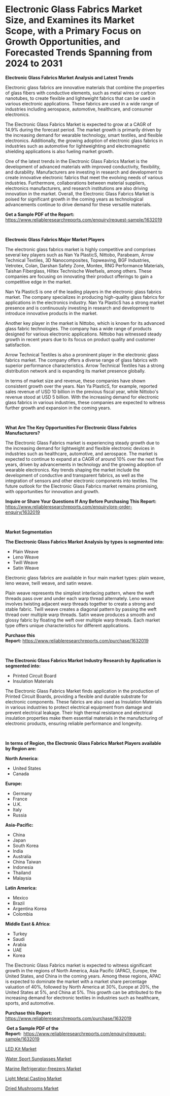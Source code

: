 <p><h1>Electronic Glass Fabrics Market Size, and Examines its Market Scope, with a Primary Focus on Growth Opportunities, and Forecasted Trends Spanning from 2024 to 2031</h1></p><p><strong>Electronic Glass Fabrics Market Analysis and Latest Trends</strong></p>
<p><p>Electronic glass fabrics are innovative materials that combine the properties of glass fibers with conductive elements, such as metal wires or carbon nanotubes, to create flexible and lightweight fabrics that can be used in various electronic applications. These fabrics are used in a wide range of industries including aerospace, automotive, healthcare, and consumer electronics.</p><p>The Electronic Glass Fabrics Market is expected to grow at a CAGR of 14.9% during the forecast period. The market growth is primarily driven by the increasing demand for wearable technology, smart textiles, and flexible electronics. Additionally, the growing adoption of electronic glass fabrics in industries such as automotive for lightweighting and electromagnetic shielding applications is also fueling market growth.</p><p>One of the latest trends in the Electronic Glass Fabrics Market is the development of advanced materials with improved conductivity, flexibility, and durability. Manufacturers are investing in research and development to create innovative electronic fabrics that meet the evolving needs of various industries. Furthermore, collaborations between material suppliers, electronics manufacturers, and research institutions are also driving innovation in the market. Overall, the Electronic Glass Fabrics Market is poised for significant growth in the coming years as technological advancements continue to drive demand for these versatile materials.</p></p>
<p><strong>Get a Sample PDF of the Report:&nbsp;</strong> <a href="https://www.reliableresearchreports.com/enquiry/request-sample/1632019">https://www.reliableresearchreports.com/enquiry/request-sample/1632019</a></p>
<p>&nbsp;</p>
<p><strong>Electronic Glass Fabrics Major Market Players</strong></p>
<p><p>The electronic glass fabrics market is highly competitive and comprises several key players such as Nan Ya PlasticS, Nittobo, Parabeam, Arrow Technical Textiles, 3D Nanocomposites, Topweaving, BGF Industries, Vetrotex, Colan, Darshan Safety Zone, Montex, RNG Performance Materials, Taishan Fiberglass, Hiltex Technische Weefsels, among others. These companies are focusing on innovating their product offerings to gain a competitive edge in the market.</p><p>Nan Ya PlasticS is one of the leading players in the electronic glass fabrics market. The company specializes in producing high-quality glass fabrics for applications in the electronics industry. Nan Ya PlasticS has a strong market presence and is continuously investing in research and development to introduce innovative products in the market.</p><p>Another key player in the market is Nittobo, which is known for its advanced glass fabric technologies. The company has a wide range of products designed for various electronic applications. Nittobo has witnessed steady growth in recent years due to its focus on product quality and customer satisfaction.</p><p>Arrow Technical Textiles is also a prominent player in the electronic glass fabrics market. The company offers a diverse range of glass fabrics with superior performance characteristics. Arrow Technical Textiles has a strong distribution network and is expanding its market presence globally.</p><p>In terms of market size and revenue, these companies have shown consistent growth over the years. Nan Ya PlasticS, for example, reported sales revenue of USD 10 billion in the previous fiscal year, while Nittobo's revenue stood at USD 5 billion. With the increasing demand for electronic glass fabrics in various industries, these companies are expected to witness further growth and expansion in the coming years.</p></p>
<p>&nbsp;</p>
<p><strong>What Are The Key Opportunities For Electronic Glass Fabrics Manufacturers?</strong></p>
<p><p>The Electronic Glass Fabrics market is experiencing steady growth due to the increasing demand for lightweight and flexible electronic devices in industries such as healthcare, automotive, and aerospace. The market is expected to continue to expand at a CAGR of around 10% over the next five years, driven by advancements in technology and the growing adoption of wearable electronics. Key trends shaping the market include the development of conductive and transparent fabrics, as well as the integration of sensors and other electronic components into textiles. The future outlook for the Electronic Glass Fabrics market remains promising, with opportunities for innovation and growth.</p></p>
<p><strong>Inquire or Share Your Questions If Any Before Purchasing This Report:</strong> <a href="https://www.reliableresearchreports.com/enquiry/pre-order-enquiry/1632019">https://www.reliableresearchreports.com/enquiry/pre-order-enquiry/1632019</a></p>
<p>&nbsp;</p>
<p><strong>Market Segmentation</strong></p>
<p><strong>The Electronic Glass Fabrics Market Analysis by types is segmented into:</strong></p>
<p><ul><li>Plain Weave</li><li>Leno Weave</li><li>Twill Weave</li><li>Satin Weave</li></ul></p>
<p><p>Electronic glass fabrics are available in four main market types: plain weave, leno weave, twill weave, and satin weave. </p><p>Plain weave represents the simplest interlacing pattern, where the weft threads pass over and under each warp thread alternately. Leno weave involves twisting adjacent warp threads together to create a strong and stable fabric. Twill weave creates a diagonal pattern by passing the weft thread over multiple warp threads. Satin weave produces a smooth and glossy fabric by floating the weft over multiple warp threads. Each market type offers unique characteristics for different applications.</p></p>
<p><strong>Purchase this Report:&nbsp;</strong><a href="https://www.reliableresearchreports.com/purchase/1632019">https://www.reliableresearchreports.com/purchase/1632019</a></p>
<p>&nbsp;</p>
<p><strong>The Electronic Glass Fabrics Market Industry Research by Application is segmented into:</strong></p>
<p><ul><li>Printed Circuit Board</li><li>Insulation Materials</li></ul></p>
<p><p>The Electronic Glass Fabrics Market finds application in the production of Printed Circuit Boards, providing a flexible and durable substrate for electronic components. These fabrics are also used as Insulation Materials in various industries to protect electrical equipment from damage and prevent electrical leakage. Their high thermal resistance and electrical insulation properties make them essential materials in the manufacturing of electronic products, ensuring reliable performance and longevity.</p></p>
<p>&nbsp;</p>
<p><strong>In terms of Region, the Electronic Glass Fabrics Market Players available by Region are:</strong></p>
<p>
    <p> <strong> North America: </strong>
        <ul>
            <li>United States</li>
            <li>Canada</li>
        </ul>
        </p> 
    <p> <strong> Europe: </strong>
        <ul>
            <li>Germany</li>
            <li>France</li>
            <li>U.K.</li>
            <li>Italy</li>
            <li>Russia</li>
        </ul>
        </p> 
    <p> <strong> Asia-Pacific: </strong>
        <ul>
            <li>China</li>
            <li>Japan</li>
            <li>South Korea</li>
            <li>India</li>
            <li>Australia</li>
            <li>China Taiwan</li>
            <li>Indonesia</li>
            <li>Thailand</li>
            <li>Malaysia</li>
        </ul>
        </p> 
    <p> <strong> Latin America: </strong>
        <ul>
            <li>Mexico</li>
            <li>Brazil</li>
            <li>Argentina Korea</li>
            <li>Colombia</li>
        </ul>
        </p> 
    <p> <strong> Middle East & Africa: </strong>
        <ul>
            <li>Turkey</li>
            <li>Saudi</li>
            <li>Arabia</li>
            <li>UAE</li>
            <li>Korea</li>
        </ul>
    </p>
    </p>
<p><p>The Electronic Glass Fabrics market is expected to witness significant growth in the regions of North America, Asia Pacific (APAC), Europe, the United States, and China in the coming years. Among these regions, APAC is expected to dominate the market with a market share percentage valuation of 40%, followed by North America at 30%, Europe at 20%, the United States at 5%, and China at 5%. This growth can be attributed to the increasing demand for electronic textiles in industries such as healthcare, sports, and automotive.</p></p>
<p><strong>Purchase this Report: </strong><a href="https://www.reliableresearchreports.com/purchase/1632019">https://www.reliableresearchreports.com/purchase/1632019</a></p>
<p>&nbsp;<strong>Get a Sample PDF of the Report:&nbsp;&nbsp;</strong><a href="https://www.reliableresearchreports.com/enquiry/request-sample/1632019">https://www.reliableresearchreports.com/enquiry/request-sample/1632019</a></p>
<p><strong></strong></p>
<p><p><a href="https://view.publitas.com/reportprime-1/led-kit-market-furnish-information-about-market-size-market-share-market-dynamics-and-projections-spanning-from-2024-to-2031/">LED Kit Market</a></p><p><a href="https://nifty-kite-d51.notion.site/Water-Sport-Sunglasses-Market-Growth-Market-Trends-COVID-19-Impact-and-Forecasts-for-period-from--82512b1c169942cfb56f8a0e5c9925f7">Water Sport Sunglasses Market</a></p><p><a href="https://five-trouble-98a.notion.site/Marine-Refrigerator-freezers-Market-Size-Growth-and-Forecast-from-2024-2031-e5787ea22a764258be490edbdffea28d">Marine Refrigerator-freezers Market</a></p><p><a href="https://view.publitas.com/reportprime-1/light-metal-casting-market-research-report-provides-thorough-industry-overview-which-offers-an-in-depth-analysis-of-product-trends-and-new-market-divisions/">Light Metal Casting Market</a></p><p><a href="https://ivy-potential-64b.notion.site/Insights-into-Dried-Mushrooms-Market-Size-Analysing-Market-Share-Trends-and-Growth-from-2024-to-2-1bd0aab63f6a4552b1262b0bf83af24f">Dried Mushrooms Market</a></p></p>